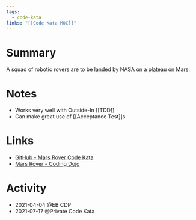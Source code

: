 ```yaml
---
tags:
  - code-kata
links: "[[Code Kata MOC]]"
---
```

# Summary

A squad of robotic rovers are to be landed by NASA on a plateau on Mars.

# Notes

- Works very well with Outside-In [[TDD]]
- Can make great use of [[Acceptance Test]]s

# Links

- [GitHub - Mars Rover Code Kata](https://github.com/Laguna1989/CodeKata_MarsRover)
- [Mars Rover - Coding Dojo](https://codingdojo.org/kata/mars-rover/)

# Activity

- 2021-04-04 @EB CDP
- 2021-07-17 @Private Code Kata

